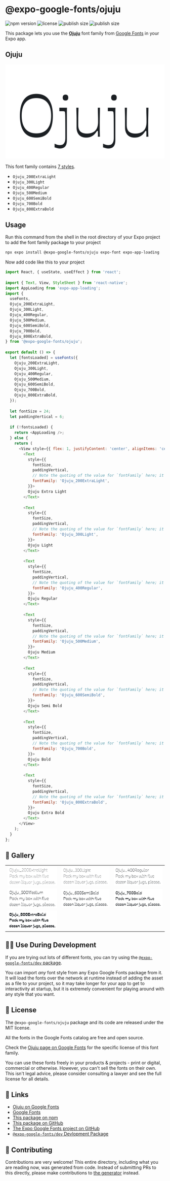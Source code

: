 # @expo-google-fonts/ojuju

![npm version](https://flat.badgen.net/npm/v/@expo-google-fonts/ojuju)
![license](https://flat.badgen.net/github/license/expo/google-fonts)
![publish size](https://flat.badgen.net/packagephobia/install/@expo-google-fonts/ojuju)
![publish size](https://flat.badgen.net/packagephobia/publish/@expo-google-fonts/ojuju)

This package lets you use the [**Ojuju**](https://fonts.google.com/specimen/Ojuju) font family from [Google Fonts](https://fonts.google.com/) in your Expo app.

## Ojuju

![Ojuju](./font-family.png)

This font family contains [7 styles](#-gallery).

- `Ojuju_200ExtraLight`
- `Ojuju_300Light`
- `Ojuju_400Regular`
- `Ojuju_500Medium`
- `Ojuju_600SemiBold`
- `Ojuju_700Bold`
- `Ojuju_800ExtraBold`

## Usage

Run this command from the shell in the root directory of your Expo project to add the font family package to your project
```sh
npx expo install @expo-google-fonts/ojuju expo-font expo-app-loading
```

Now add code like this to your project
```js
import React, { useState, useEffect } from 'react';

import { Text, View, StyleSheet } from 'react-native';
import AppLoading from 'expo-app-loading';
import {
  useFonts,
  Ojuju_200ExtraLight,
  Ojuju_300Light,
  Ojuju_400Regular,
  Ojuju_500Medium,
  Ojuju_600SemiBold,
  Ojuju_700Bold,
  Ojuju_800ExtraBold,
} from '@expo-google-fonts/ojuju';

export default () => {
  let [fontsLoaded] = useFonts({
    Ojuju_200ExtraLight,
    Ojuju_300Light,
    Ojuju_400Regular,
    Ojuju_500Medium,
    Ojuju_600SemiBold,
    Ojuju_700Bold,
    Ojuju_800ExtraBold,
  });

  let fontSize = 24;
  let paddingVertical = 6;

  if (!fontsLoaded) {
    return <AppLoading />;
  } else {
    return (
      <View style={{ flex: 1, justifyContent: 'center', alignItems: 'center' }}>
        <Text
          style={{
            fontSize,
            paddingVertical,
            // Note the quoting of the value for `fontFamily` here; it expects a string!
            fontFamily: 'Ojuju_200ExtraLight',
          }}>
          Ojuju Extra Light
        </Text>

        <Text
          style={{
            fontSize,
            paddingVertical,
            // Note the quoting of the value for `fontFamily` here; it expects a string!
            fontFamily: 'Ojuju_300Light',
          }}>
          Ojuju Light
        </Text>

        <Text
          style={{
            fontSize,
            paddingVertical,
            // Note the quoting of the value for `fontFamily` here; it expects a string!
            fontFamily: 'Ojuju_400Regular',
          }}>
          Ojuju Regular
        </Text>

        <Text
          style={{
            fontSize,
            paddingVertical,
            // Note the quoting of the value for `fontFamily` here; it expects a string!
            fontFamily: 'Ojuju_500Medium',
          }}>
          Ojuju Medium
        </Text>

        <Text
          style={{
            fontSize,
            paddingVertical,
            // Note the quoting of the value for `fontFamily` here; it expects a string!
            fontFamily: 'Ojuju_600SemiBold',
          }}>
          Ojuju Semi Bold
        </Text>

        <Text
          style={{
            fontSize,
            paddingVertical,
            // Note the quoting of the value for `fontFamily` here; it expects a string!
            fontFamily: 'Ojuju_700Bold',
          }}>
          Ojuju Bold
        </Text>

        <Text
          style={{
            fontSize,
            paddingVertical,
            // Note the quoting of the value for `fontFamily` here; it expects a string!
            fontFamily: 'Ojuju_800ExtraBold',
          }}>
          Ojuju Extra Bold
        </Text>
      </View>
    );
  }
};

```

## 🔡 Gallery


||||
|-|-|-|
|![Ojuju_200ExtraLight](./Ojuju_200ExtraLight.ttf.png)|![Ojuju_300Light](./Ojuju_300Light.ttf.png)|![Ojuju_400Regular](./Ojuju_400Regular.ttf.png)||
|![Ojuju_500Medium](./Ojuju_500Medium.ttf.png)|![Ojuju_600SemiBold](./Ojuju_600SemiBold.ttf.png)|![Ojuju_700Bold](./Ojuju_700Bold.ttf.png)||
|![Ojuju_800ExtraBold](./Ojuju_800ExtraBold.ttf.png)||||


## 👩‍💻 Use During Development

If you are trying out lots of different fonts, you can try using the [`@expo-google-fonts/dev` package](https://github.com/expo/google-fonts/tree/master/font-packages/dev#readme).

You can import *any* font style from any Expo Google Fonts package from it. It will load the fonts
over the network at runtime instead of adding the asset as a file to your project, so it may take longer
for your app to get to interactivity at startup, but it is extremely convenient
for playing around with any style that you want.

## 📖 License

The `@expo-google-fonts/ojuju` package and its code are released under the MIT license.

All the fonts in the Google Fonts catalog are free and open source.

Check the [Ojuju page on Google Fonts](https://fonts.google.com/specimen/Ojuju) for the specific license of this font family.

You can use these fonts freely in your products & projects - print or digital, commercial or otherwise. However, you can't sell the fonts on their own. This isn't legal advice, please consider consulting a lawyer and see the full license for all details.

## 🔗 Links

- [Ojuju on Google Fonts](https://fonts.google.com/specimen/Ojuju)
- [Google Fonts](https://fonts.google.com/)
- [This package on npm](https://www.npmjs.com/package/@expo-google-fonts/ojuju)
- [This package on GitHub](https://github.com/expo/google-fonts/tree/master/font-packages/ojuju)
- [The Expo Google Fonts project on GitHub](https://github.com/expo/google-fonts)
- [`@expo-google-fonts/dev` Devlopment Package](https://github.com/expo/google-fonts/tree/master/font-packages/dev)

## 🤝 Contributing

Contributions are very welcome! This entire directory, including what you are reading now, was generated from code. Instead of submitting PRs to this directly, please make contributions to [the generator](https://github.com/expo/google-fonts/tree/master/packages/generator) instead.
